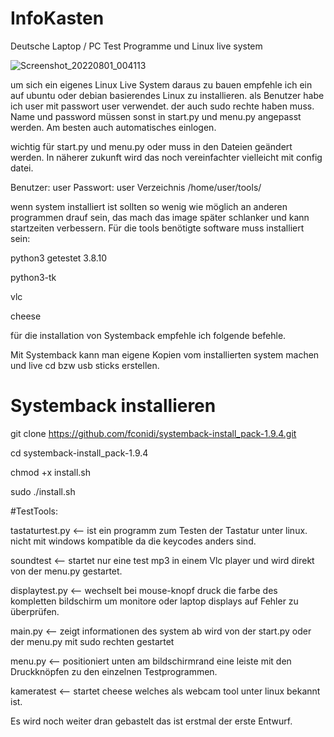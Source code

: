 # InfoKasten
Deutsche Laptop / PC Test Programme und Linux live system

![Screenshot_20220801_004113](https://user-images.githubusercontent.com/53666253/182047044-4e84cf05-3284-470f-bfb6-04562f4dcad4.png)

um sich ein eigenes Linux Live System daraus zu bauen empfehle ich ein auf ubuntu oder debian basierendes Linux zu installieren.
als Benutzer habe ich user mit passwort user verwendet. der auch sudo rechte haben muss. Name und password müssen sonst in start.py 
und menu.py angepasst werden. Am besten auch automatisches einlogen.

wichtig für start.py und menu.py oder muss in den Dateien geändert werden. 
In näherer zukunft wird das noch vereinfachter vielleicht mit config datei.

Benutzer: user
Passwort: user
Verzeichnis /home/user/tools/

wenn system installiert ist sollten so wenig wie möglich an anderen programmen drauf sein,
das mach das image später schlanker und kann startzeiten verbessern.
Für die tools benötigte software muss installiert sein:

python3 getestet 3.8.10

python3-tk

vlc

cheese


für die installation von Systemback empfehle ich folgende befehle.

Mit Systemback kann man eigene Kopien vom installierten system machen und live cd bzw usb sticks erstellen.


# Systemback installieren

git clone https://github.com/fconidi/systemback-install_pack-1.9.4.git

cd systemback-install_pack-1.9.4

chmod +x install.sh

sudo ./install.sh


#TestTools:

tastaturtest.py <-- ist ein programm zum Testen der Tastatur unter linux. nicht mit windows kompatible da die keycodes anders sind.

soundtest <-- startet nur eine test mp3 in einem Vlc player und wird direkt von der menu.py gestartet.

displaytest.py <-- wechselt bei mouse-knopf druck die farbe des kompletten bildschirm um monitore oder laptop displays auf Fehler zu überprüfen.

main.py <-- zeigt informationen des system ab wird von der start.py oder der menu.py mit sudo rechten gestartet

menu.py <-- positioniert unten am bildschirmrand eine leiste mit den Druckknöpfen zu den einzelnen Testprogrammen.

kameratest <-- startet cheese welches als webcam tool unter linux bekannt ist. 


Es wird noch weiter dran gebastelt das ist erstmal der erste Entwurf.


